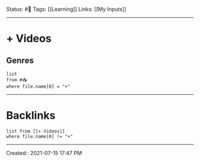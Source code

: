 Status:  #🔎
Tags: [[Learning]]
Links: [[My Inputs]]
___
# + Videos
## Genres
```dataview
list
from #📥
where file.name[0] = "+"
```
___
# Backlinks
```dataview
list from [[+ Videos]]
where file.name[0] != "+"
```
___
Created:: 2021-07-15 17:47 PM